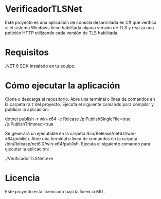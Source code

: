# VerificadorTLSNet
Este proyecto es una aplicación de consola desarrollada en C# que verifica si el sistema Windows tiene habilitada alguna versión de TLS y realiza una petición HTTP utilizando cada versión de TLS habilitada.

# Requisitos

.NET 6 SDK instalado en tu equipo.

# Cómo ejecutar la aplicación

Clona o descarga el repositorio.
Abre una terminal o línea de comandos en la carpeta raíz del proyecto.
Ejecuta el siguiente comando para compilar y publicar la aplicación:

dotnet publish -r win-x64 -c Release /p:PublishSingleFile=true /p:PublishTrimmed=true

Se generará un ejecutable en la carpeta /bin/Release/net6.0/win-x64/publish.
Abre una terminal o línea de comandos en la carpeta /bin/Release/net6.0/win-x64/publish.
Ejecuta el siguiente comando para ejecutar la aplicación:

./VerificadorTLSNet.exe

# Licencia
Este proyecto está licenciado bajo la licencia MIT.
